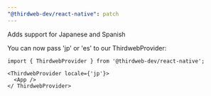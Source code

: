 ```yaml
---
"@thirdweb-dev/react-native": patch
---
```


Adds support for Japanese and Spanish

You can now pass 'jp' or 'es' to our ThirdwebProvider:

```
import { ThirdwebProvider } from '@thirdweb-dev/react-native';

<ThirdwebProvider locale={'jp'}>
  <App />
</ ThirdwebProvider>
```
